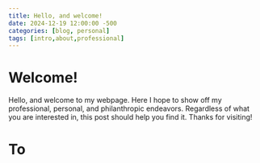 ```yaml
---
title: Hello, and welcome!
date: 2024-12-19 12:00:00 -500
categories: [blog, personal]
tags: [intro,about,professional]
---
```


# Welcome!

Hello, and welcome to my webpage. Here I hope to show off my professional, personal, and philanthropic endeavors. Regardless of what you
are interested in, this post should help you find it. Thanks for visiting!

# To